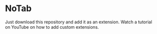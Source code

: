 # NoTab

Just download this repository and add it as an extension. Watch a tutorial on
YouTube on how to add custom extensions.
